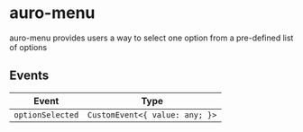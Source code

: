 # auro-menu

auro-menu provides users a way to select one option from a pre-defined list of options

## Events

| Event            | Type                           |
|------------------|--------------------------------|
| `optionSelected` | `CustomEvent<{ value: any; }>` |
